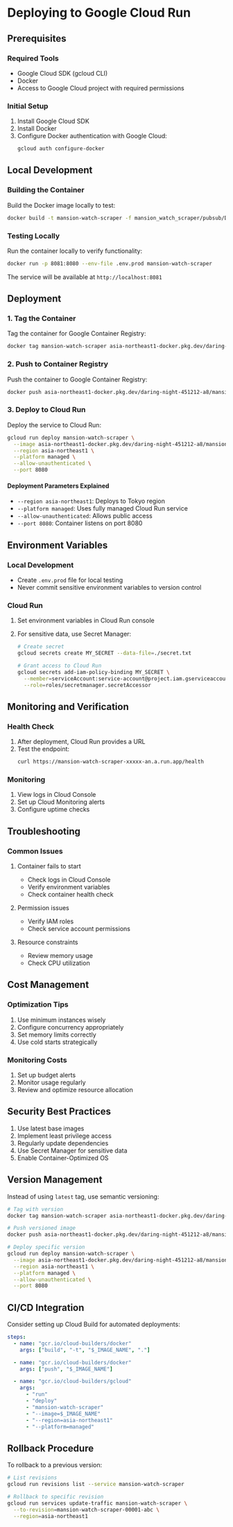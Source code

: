 # Deploying to Google Cloud Run

## Prerequisites

### Required Tools

- Google Cloud SDK (gcloud CLI)
- Docker
- Access to Google Cloud project with required permissions

### Initial Setup

1. Install Google Cloud SDK
2. Install Docker
3. Configure Docker authentication with Google Cloud:
   ```bash
   gcloud auth configure-docker
   ```

## Local Development

### Building the Container

Build the Docker image locally to test:

```bash
docker build -t mansion-watch-scraper -f mansion_watch_scraper/pubsub/Dockerfile .
```

### Testing Locally

Run the container locally to verify functionality:

```bash
docker run -p 8081:8080 --env-file .env.prod mansion-watch-scraper
```

The service will be available at `http://localhost:8081`

## Deployment

### 1. Tag the Container

Tag the container for Google Container Registry:

```bash
docker tag mansion-watch-scraper asia-northeast1-docker.pkg.dev/daring-night-451212-a8/mansion-watch/mansion-watch-scraper:latest
```

### 2. Push to Container Registry

Push the container to Google Container Registry:

```bash
docker push asia-northeast1-docker.pkg.dev/daring-night-451212-a8/mansion-watch/mansion-watch-scraper:latest
```

### 3. Deploy to Cloud Run

Deploy the service to Cloud Run:

```bash
gcloud run deploy mansion-watch-scraper \
  --image asia-northeast1-docker.pkg.dev/daring-night-451212-a8/mansion-watch/mansion-watch-scraper:latest \
  --region asia-northeast1 \
  --platform managed \
  --allow-unauthenticated \
  --port 8080
```

#### Deployment Parameters Explained

- `--region asia-northeast1`: Deploys to Tokyo region
- `--platform managed`: Uses fully managed Cloud Run service
- `--allow-unauthenticated`: Allows public access
- `--port 8080`: Container listens on port 8080

## Environment Variables

### Local Development

- Create `.env.prod` file for local testing
- Never commit sensitive environment variables to version control

### Cloud Run

1. Set environment variables in Cloud Run console
2. For sensitive data, use Secret Manager:

   ```bash
   # Create secret
   gcloud secrets create MY_SECRET --data-file=./secret.txt

   # Grant access to Cloud Run
   gcloud secrets add-iam-policy-binding MY_SECRET \
     --member=serviceAccount:service-account@project.iam.gserviceaccount.com \
     --role=roles/secretmanager.secretAccessor
   ```

## Monitoring and Verification

### Health Check

1. After deployment, Cloud Run provides a URL
2. Test the endpoint:
   ```bash
   curl https://mansion-watch-scraper-xxxxx-an.a.run.app/health
   ```

### Monitoring

1. View logs in Cloud Console
2. Set up Cloud Monitoring alerts
3. Configure uptime checks

## Troubleshooting

### Common Issues

1. Container fails to start

   - Check logs in Cloud Console
   - Verify environment variables
   - Check container health check

2. Permission issues

   - Verify IAM roles
   - Check service account permissions

3. Resource constraints
   - Review memory usage
   - Check CPU utilization

## Cost Management

### Optimization Tips

1. Use minimum instances wisely
2. Configure concurrency appropriately
3. Set memory limits correctly
4. Use cold starts strategically

### Monitoring Costs

1. Set up budget alerts
2. Monitor usage regularly
3. Review and optimize resource allocation

## Security Best Practices

1. Use latest base images
2. Implement least privilege access
3. Regularly update dependencies
4. Use Secret Manager for sensitive data
5. Enable Container-Optimized OS

## Version Management

Instead of using `latest` tag, use semantic versioning:

```bash
# Tag with version
docker tag mansion-watch-scraper asia-northeast1-docker.pkg.dev/daring-night-451212-a8/mansion-watch/mansion-watch-scraper:v1.0.0

# Push versioned image
docker push asia-northeast1-docker.pkg.dev/daring-night-451212-a8/mansion-watch/mansion-watch-scraper:v1.0.0

# Deploy specific version
gcloud run deploy mansion-watch-scraper \
  --image asia-northeast1-docker.pkg.dev/daring-night-451212-a8/mansion-watch/mansion-watch-scraper:v1.0.0 \
  --region asia-northeast1 \
  --platform managed \
  --allow-unauthenticated \
  --port 8080
```

## CI/CD Integration

Consider setting up Cloud Build for automated deployments:

```yaml
steps:
  - name: "gcr.io/cloud-builders/docker"
    args: ["build", "-t", "$_IMAGE_NAME", "."]

  - name: "gcr.io/cloud-builders/docker"
    args: ["push", "$_IMAGE_NAME"]

  - name: "gcr.io/cloud-builders/gcloud"
    args:
      - "run"
      - "deploy"
      - "mansion-watch-scraper"
      - "--image=$_IMAGE_NAME"
      - "--region=asia-northeast1"
      - "--platform=managed"
```

## Rollback Procedure

To rollback to a previous version:

```bash
# List revisions
gcloud run revisions list --service mansion-watch-scraper

# Rollback to specific revision
gcloud run services update-traffic mansion-watch-scraper \
  --to-revision=mansion-watch-scraper-00001-abc \
  --region=asia-northeast1
```
